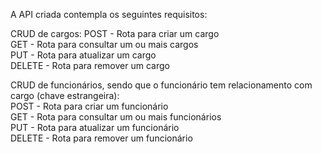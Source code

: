A API criada contempla os seguintes requisitos:

CRUD de cargos:
POST - Rota para criar um cargo </br>
GET - Rota para consultar um ou mais cargos </br>
PUT - Rota para atualizar um cargo </br>
DELETE - Rota para remover um cargo </br>

CRUD de funcionários, sendo que o funcionário tem relacionamento com cargo (chave estrangeira): </br>
POST - Rota para criar um funcionário </br>
GET - Rota para consultar um ou mais funcionários </br>
PUT - Rota para atualizar um funcionário </br>
DELETE - Rota para remover um funcionário </br>
